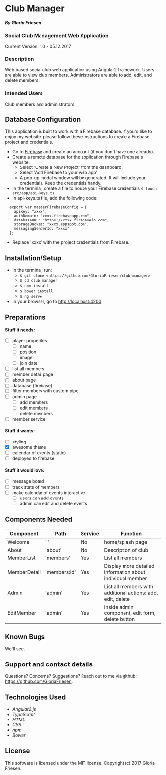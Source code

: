 # Club Manager

#### _By Gloria Friesen_

### Social Club Management Web Application
Current Version: 1.0 - 05.12.2017

### Description

Web based social club web application using Angular2 framework. Users are able to view club members. Administrators are able to add, edit, and delete members.

### Intended Users

Club members and administrators.

## Database Configuration

This application is built to work with a Firebase database. If you'd like to enjoy my website, please follow these instructions to create a Firebase project and credentials.
* Go to [Firebase](https://firebase.google.com/) and create an account (if you don't have one already).
* Create a remote database for the application through Firebase's website.
  * Select 'Create a New Project' from the dashboard.
  * Select 'Add Firebase to your web app'
  * A pop-up modal window will be generated. It will include your credentials. Keep the credentials handy.
* In the terminal, create a file to house your Firebase credentials `$ touch src/app/api-keys.ts`
* In api-keys.ts file, add the following code:
```
  export var masterFirebaseConfig = {
    apiKey: "xxxx",
    authDomain: "xxxx.firebaseapp.com",
    databaseURL: "https://xxxx.firebaseio.com",
    storageBucket: "xxxx.appspot.com",
    messagingSenderId: "xxxx"
  };
```
* Replace 'xxxx' with the project credentials from Firebase.

## Installation/Setup

* In the terminal, run:
  * `$ git clone <https://github.com/GloriaFriesen/club-manager>`
  * `$ cd club-manager`
  * `$ npm install`
  * `$ bower install`
  * `$ ng serve`
* In your browser, go to [http://localhost:4200](http://localhost:4200)

## Preparations

#### Stuff it needs:
- [ ] player properites
  - [ ] name
  - [ ] position
  - [ ] image
  - [ ] join date
- [ ] list all members
- [ ] member detail page
- [ ] about page
- [ ] database (firebase)
- [ ] filter members with custom pipe
- [ ] admin page
  - [ ] add members
  - [ ] edit members
  - [ ] delete members
- [ ] member service

#### Stuff it wants:
- [ ] styling
- [x] awesome theme
- [ ] calendar of events (static)
- [ ] deployed to firebase

#### Stuff it would love:
- [ ] message board
- [ ] track stats of members
- [ ] make calendar of events interactive
  - [ ] users can add events
  - [ ] admin can edit and delete events

## Components Needed
|Component|Path|Service|Function|
|---|---|---|---|
|Welcome|' '|No|home/splash page|
|About|'about'|No|Description of club|
|MemberList|'members'|Yes|List all members|
|MemberDetail|'members:id'|Yes|Display more detailed information about individual member|
|Admin|'admin'|Yes|List all members with additional actions: add, edit, delete|
|EditMember|'admin'|Yes|Inside admin component, edit form, delete button|

## Known Bugs
We'll see.

## Support and contact details
Questions? Concerns? Suggestions? Reach out to me via github: <https://github.com/GloriaFriesen>.

## Technologies Used
* _Angular2.js_
* _TypeScript_
* _HTML_
* _CSS_
* _npm_
* _Bower_

## License
This software is licensed under the MIT license.
Copyright (c) 2017 Gloria Friesen.
